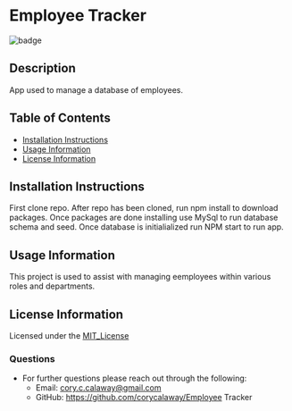 # Employee Tracker

![badge](https://img.shields.io/badge/License-MIT_License-brightgreen)    
## Description
App used to manage a database of employees.

## Table of Contents
* [Installation Instructions](#installation-instructions)
* [Usage Information](#usage-information)
* [License Information](#license-information)


## Installation Instructions
First clone repo. After repo has been cloned, run npm install to download packages. Once packages are done installing use MySql to run database schema and seed. Once database is initialialized run NPM start to run app.

## Usage Information
This project is used to assist with managing eemployees within various roles and departments.

## License Information
Licensed under the [MIT_License](LICENSE)

### Questions
- For further questions please reach out through the following:
    - Email: cory.c.calaway@gmail.com
    - GitHub: https://github.com/corycalaway/Employee Tracker